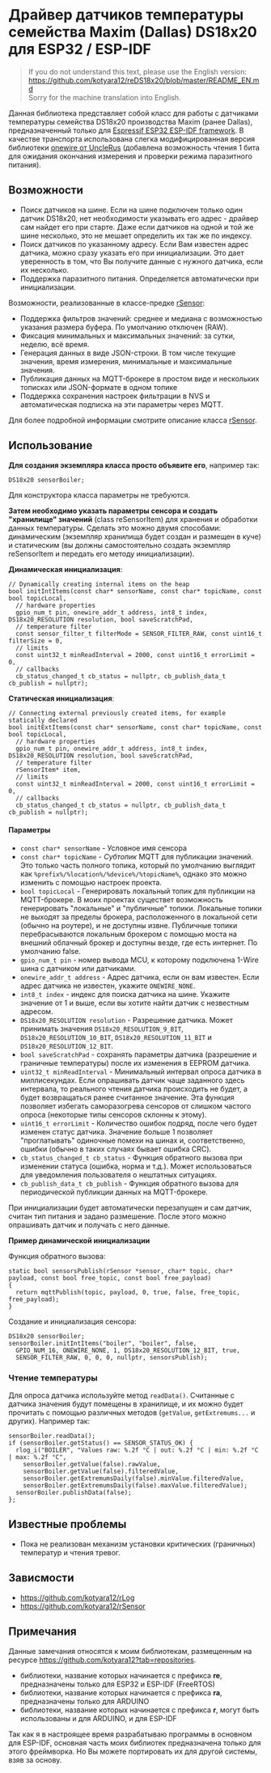 # Драйвер датчиков температуры семейства Maxim (Dallas) DS18x20 для ESP32 / ESP-IDF

> If you do not understand this text, please use the English version: <br/>https://github.com/kotyara12/reDS18x20/blob/master/README_EN.md <br/>Sorry for the machine translation into English.

Данная библиотека представляет собой класс для работы с датчиками температуры семейства DS18x20 производства Maxim (ранее Dallas), предназначенный только для [Espressif ESP32 ESP-IDF framework](https://github.com/espressif/esp-idf). В качестве транспорта использована слегка модифицированная версия библиотеки [onewire от UncleRus](https://github.com/UncleRus/esp-idf-lib/tree/master/components/onewire) (добавлена возможность чтения 1 бита для ожидания окончания измерения и проверки режима паразитного питания). 

## Возможности
- Поиск датчиков на шине. Если на шине подключен только один датчик DS18x20, нет необходимости указывать его адрес - драйвер сам найдет его при старте. Даже если датчиков на одной и той же шине несколько, это не мешает определить их так же по индексу.
- Поиск датчиков по указанному адресу. Если Вам известен адрес датчика, можно сразу указать его при инициализации. Это дает уверенность в том, что Вы получите данные с нужного датчика, если их несколько.
- Поддержка паразитного питания. Определяется автоматически при инициализации.

Возможности, реализованные в классе-предке [rSensor](https://github.com/kotyara12/rSensor):

- Поддержка фильтров значений: среднее и медиана с возможностью указания размера буфера. По умолчанию отключен (RAW).
- Фиксация минимальных и максимальных значений: за сутки, неделю, всё время.
- Генерация данных в виде JSON-строки. В том числе текущие значения, время измерения, минимальные и максимальные значения.
- Публикация данных на MQTT-брокере в простом виде и нескольких тописках или JSON-формате в одном топике
- Поддержка сохранения настроек фильтрации в NVS и автоматическая подписка на эти параметры через MQTT.

Для более подробной информации смотрите описание класса [rSensor](https://github.com/kotyara12/rSensor).

## Использование

**Для создания экземпляра класса просто объявите его**, например так:
```
DS18x20 sensorBoiler;
```
Для конструктора класса параметры не требуются.

**Затем необходимо указать параметры сенсора и создать "хранилище" значений** (class reSensorItem) для хранения и обработки данных температуры. Сделать это можно двумя способами: динамическим (экземпляр хранилища будет создан и размещен в куче) и статическим (вы должны самостоятельно создать экземпляр reSensorItem и передать его методу инициализации).

**Динамическая инициализация**:
```
// Dynamically creating internal items on the heap
bool initIntItems(const char* sensorName, const char* topicName, const bool topicLocal,  
  // hardware properties
  gpio_num_t pin, onewire_addr_t address, int8_t index, DS18x20_RESOLUTION resolution, bool saveScratchPad,
  // temperature filter
  const sensor_filter_t filterMode = SENSOR_FILTER_RAW, const uint16_t filterSize = 0,
  // limits
  const uint32_t minReadInterval = 2000, const uint16_t errorLimit = 0,
  // callbacks
  cb_status_changed_t cb_status = nullptr, cb_publish_data_t cb_publish = nullptr);
```

**Статическая инициализация**:
```
// Connecting external previously created items, for example statically declared
bool initExtItems(const char* sensorName, const char* topicName, const bool topicLocal,
  // hardware properties
  gpio_num_t pin, onewire_addr_t address, int8_t index, DS18x20_RESOLUTION resolution, bool saveScratchPad,
  // temperature filter
  rSensorItem* item,
  // limits
  const uint32_t minReadInterval = 2000, const uint16_t errorLimit = 0,
  // callbacks
  cb_status_changed_t cb_status = nullptr, cb_publish_data_t cb_publish = nullptr);
```

#### Параметры
- ```const char* sensorName``` - Условное имя сенсора
- ```const char* topicName``` - _Субтопик_ MQTT для публикации значений. Это только часть полного топика, который по умолчанию выглядит как ```%prefix%/%location%/%device%/%topicName%```, однако это можно изменить с помощью настроек проекта.
- ```bool topicLocal``` - Генерировать локальный топик для публикции на MQTT-брокере. В моих проектах существет возможность генерировать "локальные" и "публичные" топики. Локальные топики не выходят за пределы брокера, расположенного в локальной сети (обычно на роутере), и не доступны извне. Публичные топики перебрасываются локальным брокером с помощью моста на внешний облачный брокер и доступны везде, где есть интернет. По умолчанию false.
- ```gpio_num_t pin``` - номер вывода MCU, к которому подключена 1-Wire шина с датчиком или датчиками.
- ```onewire_addr_t address``` - Адрес датчика, если он вам известен. Если адрес датчика не известен, укажите ```ONEWIRE_NONE```.
- ```int8_t index``` - индекс для поиска датчика на шине. Укажите значение от 1 и выше, если вы хотите найти датчик с незвестным адресом.
- ```DS18x20_RESOLUTION resolution``` - Разрешение датчика. Может принимать значения ```DS18x20_RESOLUTION_9_BIT```, ```DS18x20_RESOLUTION_10_BIT```, ```DS18x20_RESOLUTION_11_BIT``` и ```DS18x20_RESOLUTION_12_BIT```.
- ```bool saveScratchPad``` - сохранять параметры датчика (разрешение и граничные температуры) после их изменения в EEPROM датчика.
- ```uint32_t minReadInterval``` - Минимальный интервал опроса датчика в миллисекундах. Если опрашивать датчик чаще заданного здесь интервала,  то реального чтения датчика происходить не будет, а будет возвращаться ранее считанное значение. Эта функция позволяет избегать саморазогрева сенсоров от слишком частого опроса (некоторые типы сенсоров склонны к этому).
- ```uint16_t errorLimit``` - Количество ошибок подряд, после чего будет изменен статус датчика. Значение больше 1 позволяет "проглатывать" одиночные помехи на шинах и, соответственно, ошибки (обычно в таких случаях бывает ошибка CRC).
- ```cb_status_changed_t cb_status``` - Функция обратного вызова при изменении статуса (ошибка, норма и т.д.). Может использоваться для уведомления пользователя о нештатных ситуациях.
- ```cb_publish_data_t cb_publish``` - Функция обратного вызова для периодической публикции данных на MQTT-брокере.

При инициализации будет автоматически перезапущен и сам датчик, считан тип питания и задано размешение. После этого можно опрашивать датчик и получать с него данные.


**Пример динамической инициализации**

Функция обратного вызова:
```
static bool sensorsPublish(rSensor *sensor, char* topic, char* payload, const bool free_topic, const bool free_payload)
{
  return mqttPublish(topic, payload, 0, true, false, free_topic, free_payload);
}
```
Создание и инициализация сенсора:
```
DS18x20 sensorBoiler;
sensorBoiler.initIntItems("boiler", "boiler", false,
  GPIO_NUM_16, ONEWIRE_NONE, 1, DS18x20_RESOLUTION_12_BIT, true, 
  SENSOR_FILTER_RAW, 0, 0, 0, nullptr, sensorsPublish);
```


### Чтение температуры
Для опроса датчика используйте метод ```readData()```. Считанные с датчика значения будут помещены в хранилище, и их можно будет прочитать с помощью различных методов (```getValue```, ```getExtremums...``` и других). Например так:
```
sensorBoiler.readData();
if (sensorBoiler.getStatus() == SENSOR_STATUS_OK) {
  rlog_i("BOILER", "Values raw: %.2f °С | out: %.2f °С | min: %.2f °С | max: %.2f °С", 
    sensorBoiler.getValue(false).rawValue, 
    sensorBoiler.getValue(false).filteredValue,
    sensorBoiler.getExtremumsDaily(false).minValue.filteredValue,
    sensorBoiler.getExtremumsDaily(false).maxValue.filteredValue);
  sensorBoiler.publishData(false);
};
```


## Известные проблемы
- Пока не реализован механизм установки критических (граничных) температур и чтения тревог.

## Зависмости
- https://github.com/kotyara12/rLog
- https://github.com/kotyara12/rSensor

## Примечания
Данные замечания относятся к моим библиотекам, размещенным на ресурсе https://github.com/kotyara12?tab=repositories.

- библиотеки, название которых начинается с префикса **re**, предназначены только для ESP32 и ESP-IDF (FreeRTOS)
- библиотеки, название которых начинается с префикса **ra**, предназначены только для ARDUINO
- библиотеки, название которых начинается с префикса **r**, могут быть использованы и для ARDUINO, и для ESP-IDF

Так как я в настроящее время разрабатываю программы в основном для ESP-IDF, основная часть моих библиотек предназначена только для этого фреймворка. Но Вы можете портировать их для другой системы, взяв за основу.
